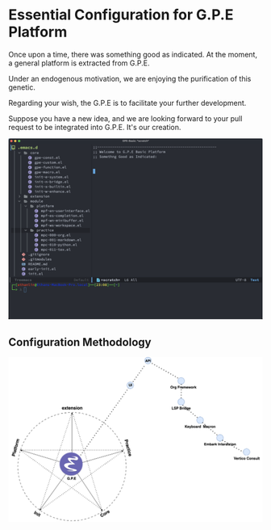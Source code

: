 # Essential Configuration for G.P.E Platform
Once upon a time, there was something good as indicated. At the moment, a general platform is extracted from G.P.E.

Under an endogenous motivation, we are enjoying the purification of this genetic.

Regarding your wish, the G.P.E is to facilitate your further development.

Suppose you have a new idea, and we are looking forward to your pull request to be integrated into G.P.E.
It's our creation.

![B.P.E Basic Platform](./extension/basic-figure/G.P.E_basic_1.png)

## Configuration Methodology
![GPE Layout](./extension/basic-figure/TE-GPE-Basic_1diagram_1.drawio.png)
